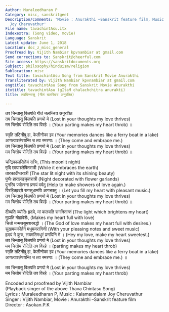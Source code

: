```yaml
---
Author: Muraleedharan P
Category: misc, sanskritgeet
Description/comments: 'Movie : Anurakthi –Sanskrit feature film, Music : Kalamandalam
  Joy Cheruvathur'
File name: tavachintAsu.itx
Indexextra: (Song video, movie)
Language: Sanskrit
Latest update: June 1, 2018
Location: doc_z_misc_general
Proofread by: Vijith Nambiar kpvnambiar at gmail.com
Send corrections to: Sanskrit@cheerful.com
Site access: https://sanskritdocuments.org
Subject: philosophy/hinduism/religion
Sublocation: misc
Text title: tavachintAsu Song from Sanskrit Movie Anurakthi
Transliterated by: Vijith Nambiar kpvnambiar at gmail.com
engtitle: tavachintAsu Song from Sanskrit Movie Anurakthi
itxtitle: tavachintAsu (gItaM chalachchitra anurakti)
title: तवचिन्तासु (गीतं चलच्चित्र अनुरक्ति)

---
```

  
 तव चिन्तासु विलपति गीतं चलच्चित्र अनुरक्ति   
तव चिन्तासु विलपति प्रणयो मे (Lost in your thoughts my love thrives)  
मम चित्तोयं रोदिति तव विरहे । (Your parting makes my heart throb) ॥  
  
स्मृति तटिनीषु हा, केलीनौका इव (Your memories dances like a ferry boat in a lake)  
आगत्याश्लेषयन्ति च तव स्मरणाः । (They come and embrace me.)  
तव चिन्तासु विलपति प्रणयो मे (Lost in your thoughts my love thrives)  
मम चित्तोयं रोदिति तव विरहे । (Your parting makes my heart throb) ॥  
  
चन्द्रिकालसितेयं रात्रिः, (This moonlit night)  
मृदि छायाश्लेषितरात्री (While it embraces the earth)  
तारकादीप्तरात्री (The star lit night with its shining beauty)  
पुष्पैः हारालङ्कृतरात्री (Night decorated with flower garlands)  
पुनरिव ज्योत्स्ना प्रणयं वर्षतु (Help to make showers of love again.)  
विरहितहृदये रागसुधामयि आगच्छतु । (Let you fill my heart with pleasant music.)  
तव चिन्तासु विलपति प्रणयो मे (Lost in your thoughts my love thrives)  
मम चित्तोयं रोदिति तव विरहे । (Your parting makes my heart throb) ॥  
  
दीव्यति ज्योतिः हृदये, मां कलयति रागनितान्तं (The light which brightens my heart)  
मुह्यति मोहावेशैः, (Makes my heart full  with love)  
चित्तो मन्मथसुमशरबद्धो । (The God of love makes my heart full with desires.)  
सुखमयकीर्तने मधुमयरागिणी (With your pleasing notes and sweet music)  
हृदयं मे कुरु, लयमतिमधुरं प्रणयिनि मे । (Hey my love, make my heart sweetest.)  
तव चिन्तासु विलपति प्रणयो मे (Lost in your thoughts my love thrives)  
मम चित्तोयं रोदिति तव विरहे । (parting makes my heart throb)   
स्मृति तटिनीषु हा, केलीनौका इव (Your memories dances like a ferry boat in a lake)  
आगत्याश्लेषयन्ति च तव स्मरणाः । (They come and embrace me.) ॥  
  
तव चिन्तासु विलपति प्रणयो मे (Lost in your thoughts my love thrives)  
मम चित्तोयं रोदिति तव विरहे । (Your parting makes my heart throb)  
  
Encoded and proofread by Vijith Nambiar  
(Playback singer of the above Thava Chintasu Song)  
Lyrics : Muraleedharan P, Music : Kalamandalam Joy Cheruvathur  
Singer : Vijith Nambiar, Movie : Anurakthi –Sanskrit feature film  
Director : Asokan.P.K  
  
